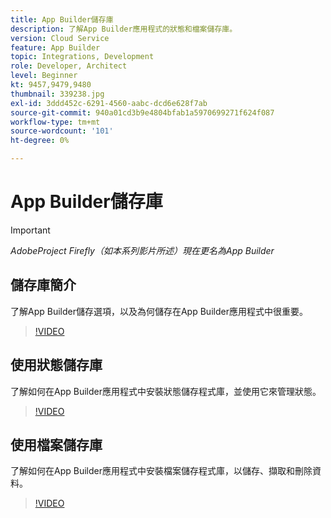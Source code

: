 ```yaml
---
title: App Builder儲存庫
description: 了解App Builder應用程式的狀態和檔案儲存庫。
version: Cloud Service
feature: App Builder
topic: Integrations, Development
role: Developer, Architect
level: Beginner
kt: 9457,9479,9480
thumbnail: 339238.jpg
exl-id: 3ddd452c-6291-4560-aabc-dcd6e628f7ab
source-git-commit: 940a01cd3b9e4804bfab1a5970699271f624f087
workflow-type: tm+mt
source-wordcount: '101'
ht-degree: 0%

---
```


# App Builder儲存庫

>[!IMPORTANT]
>
> _AdobeProject Firefly（如本系列影片所述）現在更名為App Builder_

## 儲存庫簡介

了解App Builder儲存選項，以及為何儲存在App Builder應用程式中很重要。

>[!VIDEO](https://video.tv.adobe.com/v/339238/?quality=12&learn=on)

## 使用狀態儲存庫

了解如何在App Builder應用程式中安裝狀態儲存程式庫，並使用它來管理狀態。

>[!VIDEO](https://video.tv.adobe.com/v/339240/?quality=12&learn=on)

## 使用檔案儲存庫

了解如何在App Builder應用程式中安裝檔案儲存程式庫，以儲存、擷取和刪除資料。

>[!VIDEO](https://video.tv.adobe.com/v/339239/?quality=12&learn=on)
